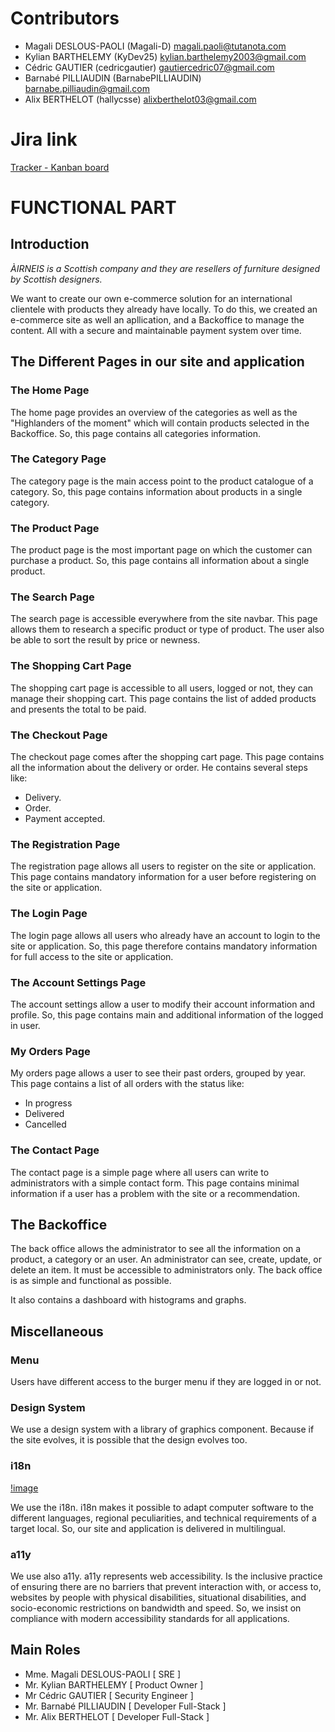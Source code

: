 # Contributors

- Magali DESLOUS-PAOLI (Magali-D) <magali.paoli@tutanota.com>
- Kylian BARTHELEMY (KyDev25) <kylian.barthelemy2003@gmail.com>
- Cédric GAUTIER (cedricgautier) <gautiercedric07@gmail.com>
- Barnabé PILLIAUDIN (BarnabePILLIAUDIN) <barnabe.pilliaudin@gmail.com>
- Alix BERTHELOT (hallycsse) <alixberthelot03@gmail.com>

# Jira link

[Tracker - Kanban board](https://kylianbarthelemy.atlassian.net/jira/software/projects/AIRNEIS/boards/2)

# FUNCTIONAL PART

## Introduction

_ÀIRNEIS is a Scottish company and they are resellers of furniture designed by Scottish designers._

We want to create our own e-commerce solution for an international clientele with products they already have locally.
To do this, we created an e-commerce site as well an apllication, and a Backoffice to manage the content.
All with a secure and maintainable payment system over time.

## The Different Pages in our site and application

### The Home Page

The home page provides an overview of the categories as well as the "Highlanders of the moment" which will contain products selected in the Backoffice.
So, this page contains all categories information.

### The Category Page

The category page is the main access point to the product catalogue of a category.
So, this page contains information about products in a single category.

### The Product Page

The product page is the most important page on which the customer can purchase a product.
So, this page contains all information about a single product.

### The Search Page

The search page is accessible everywhere from the site navbar.
This page allows them to research a specific product or type of product. The user also be able to sort the result by price or newness.

### The Shopping Cart Page

The shopping cart page is accessible to all users, logged or not, they can manage their shopping cart.
This page contains the list of added products and presents the total to be paid.

### The Checkout Page

The checkout page comes after the shopping cart page.
This page contains all the information about the delivery or order.
He contains several steps like:

- Delivery.
- Order.
- Payment accepted.

### The Registration Page

The registration page allows all users to register on the site or application.
This page contains mandatory information for a user before registering on the site or application.

### The Login Page

The login page allows all users who already have an account to login to the site or application.
So, this page therefore contains mandatory information for full access to the site or application.

### The Account Settings Page

The account settings allow a user to modify their account information and profile.
So, this page contains main and additional information of the logged in user.

### My Orders Page

My orders page allows a user to see their past orders, grouped by year.
This page contains a list of all orders with the status like:

- In progress
- Delivered
- Cancelled

### The Contact Page

The contact page is a simple page where all users can write to administrators with a simple contact form.
This page contains minimal information if a user has a problem with the site or a recommendation.

## The Backoffice

The back office allows the administrator to see all the information on a product, a category or an user.
An administrator can see, create, update, or delete an item.
It must be accessible to administrators only.
The back office is as simple and functional as possible.

It also contains a dashboard with histograms and graphs.

## Miscellaneous

### Menu

Users have different access to the burger menu if they are logged in or not.

### Design System

We use a design system with a library of  graphics component.
Because if the site evolves, it is possible that the design evolves too.

### i18n

[!image](./docs/functional/i18n_Schema.png)

We use the i18n.
i18n makes it possible to adapt computer software to the different languages, regional peculiarities, and technical requirements of a target local.
So, our site and application is delivered in multilingual.

### a11y

We use also a11y.
a11y represents web accessibility.
Is the inclusive practice of ensuring there are no barriers that prevent interaction with, or access to, websites by people with physical disabilities, situational disabilities, and socio-economic restrictions on bandwidth and speed.
So, we insist on compliance with modern accessibility standards for all applications.

## Main Roles

- Mme. Magali DESLOUS-PAOLI [ SRE ]
- Mr. Kylian BARTHELEMY [ Product Owner ]
- Mr Cédric GAUTIER [ Security Engineer ]
- Mr. Barnabé PILLIAUDIN [ Developer Full-Stack ]
- Mr. Alix BERTHELOT [ Developer Full-Stack ]

